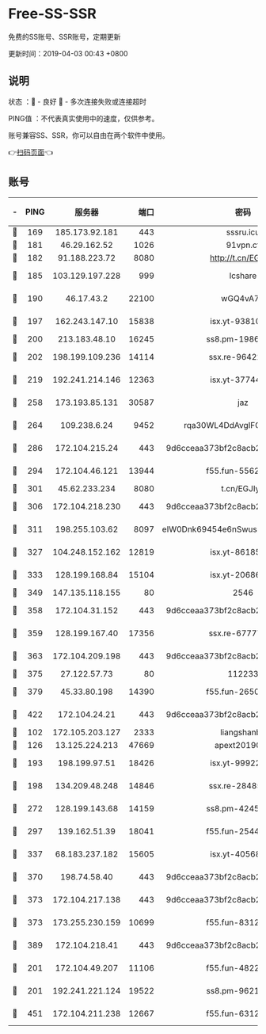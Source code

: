 # Free-SS-SSR

免费的SS账号、SSR账号，定期更新

更新时间：2019-04-03 00:43 +0800

## 说明

状态     ：🙂 - 良好 🙁 - 多次连接失败或连接超时

PING值   ：不代表真实使用中的速度，仅供参考。

账号兼容SS、SSR，你可以自由在两个软件中使用。

👉[扫码页面](https://liesauer.github.io/Free-SS-SSR/)👈

## 账号

|-|PING|服务器|端口|密码|加密方式|区域|
|:----:|:----:|:-----:|-----:|:----:|:----:|:----:|
|🙂|169|185.173.92.181|443|sssru.icu|rc4-md5|RU|
|🙂|181|46.29.162.52|1026|91vpn.cf|rc4-md5|RU|
|🙂|182|91.188.223.72|8080|http://t.cn/EGJIyrl|rc4-md5|RU|
|🙂|185|103.129.197.228|999|lcshare|aes-256-cfb|US|
|🙂|190|46.17.43.2|22100|wGQ4vA7D|aes-256-gcm|RU|
|🙂|197|162.243.147.10|15838|isx.yt-93810890|aes-256-cfb|US|
|🙂|200|213.183.48.10|16245|ss8.pm-19866827|rc4-md5|RU|
|🙂|202|198.199.109.236|14114|ssx.re-96422540|aes-256-cfb|US|
|🙂|219|192.241.214.146|12363|isx.yt-37744091|aes-256-cfb|US|
|🙂|258|173.193.85.131|30587|jaz|aes-256-cfb|US|
|🙂|264|109.238.6.24|9452|rqa30WL4DdAvgIFG6Fs3znzTa|aes-256-cfb|FR|
|🙂|286|172.104.215.24|443|9d6cceaa373bf2c8acb22e60b6a58be6|aes-256-cfb|US|
|🙂|294|172.104.46.121|13944|f55.fun-55622382|aes-256-cfb|SG|
|🙂|301|45.62.233.234|8080|t.cn/EGJIyrl|rc4-md5|CA|
|🙂|306|172.104.218.230|443|9d6cceaa373bf2c8acb22e60b6a58be6|aes-256-cfb|US|
|🙂|311|198.255.103.62|8097|eIW0Dnk69454e6nSwuspv9DmS201tQ0D|aes-256-cfb|US|
|🙂|327|104.248.152.162|12819|isx.yt-86185097|aes-256-cfb|SG|
|🙂|333|128.199.168.84|15104|isx.yt-20686254|aes-256-cfb|SG|
|🙂|349|147.135.118.155|80|2546|chacha20|US|
|🙂|358|172.104.31.152|443|9d6cceaa373bf2c8acb22e60b6a58be6|aes-256-cfb|US|
|🙂|359|128.199.167.40|17356|ssx.re-67777927|aes-256-cfb|SG|
|🙂|363|172.104.209.198|443|9d6cceaa373bf2c8acb22e60b6a58be6|aes-256-cfb|US|
|🙂|375|27.122.57.73|80|112233|chacha20|HK|
|🙂|379|45.33.80.198|14390|f55.fun-26508924|aes-256-cfb|US|
|🙂|422|172.104.24.21|443|9d6cceaa373bf2c8acb22e60b6a58be6|aes-256-cfb|US|
|🙂|102|172.105.203.127|2333|liangshanbo|chacha20|JP|
|🙂|126|13.125.224.213|47669|apext2019001|chacha20|KR|
|🙂|193|198.199.97.51|18426|isx.yt-99922501|aes-256-cfb|US|
|🙂|198|134.209.48.248|14846|ssx.re-28485057|aes-256-cfb|US|
|🙂|272|128.199.143.68|14159|ss8.pm-42455845|aes-256-cfb|SG|
|🙂|297|139.162.51.39|18041|f55.fun-25447232|aes-256-cfb|SG|
|🙂|337|68.183.237.182|15605|isx.yt-40568030|aes-256-cfb|SG|
|🙂|370|198.74.58.40|443|9d6cceaa373bf2c8acb22e60b6a58be6|aes-256-cfb|US|
|🙂|373|172.104.217.138|443|9d6cceaa373bf2c8acb22e60b6a58be6|aes-256-cfb|US|
|🙂|373|173.255.230.159|10699|f55.fun-83126038|aes-256-cfb|US|
|🙂|389|172.104.218.41|443|9d6cceaa373bf2c8acb22e60b6a58be6|aes-256-cfb|US|
|🙁|201|172.104.49.207|11106|f55.fun-48229591|aes-256-cfb|SG|
|🙁|201|192.241.221.124|19522|ss8.pm-96213519|aes-256-cfb|US|
|🙁|451|172.104.211.238|12667|f55.fun-63129226|aes-256-cfb|US|
